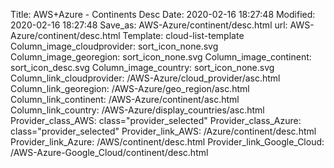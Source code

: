 Title: AWS+Azure - Continents Desc
Date: 2020-02-16 18:27:48
Modified: 2020-02-16 18:27:48
Save_as: AWS-Azure/continent/desc.html
url: AWS-Azure/continent/desc.html
Template: cloud-list-template
Column_image_cloudprovider: sort_icon_none.svg
Column_image_georegion: sort_icon_none.svg
Column_image_continent: sort_icon_desc.svg
Column_image_country: sort_icon_none.svg
Column_link_cloudprovider: /AWS-Azure/cloud_provider/asc.html
Column_link_georegion: /AWS-Azure/geo_region/asc.html
Column_link_continent: /AWS-Azure/continent/asc.html
Column_link_country: /AWS-Azure/display_countries/asc.html
Provider_class_AWS: class="provider_selected"
Provider_class_Azure: class="provider_selected"
Provider_link_AWS: /Azure/continent/desc.html
Provider_link_Azure: /AWS/continent/desc.html
Provider_link_Google_Cloud: /AWS-Azure-Google_Cloud/continent/desc.html